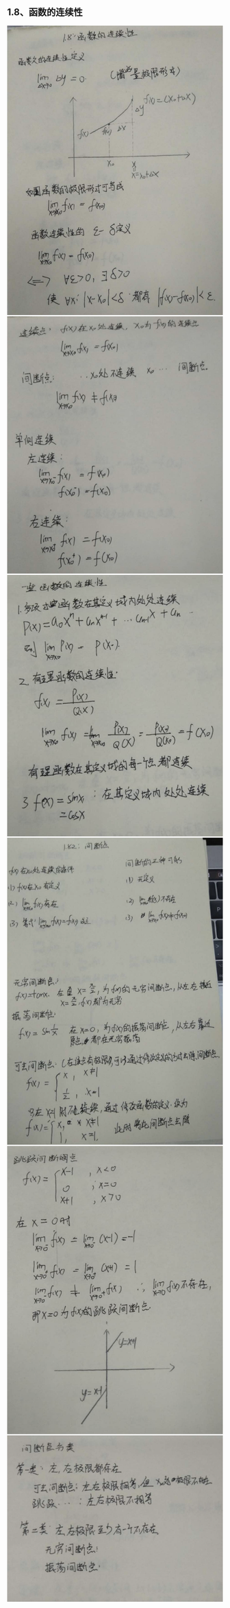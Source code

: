 ## 1.8、函数的连续性
![](assets/markdown-img-paste-2018031416121857.png)
![](assets/markdown-img-paste-2018031416123856.png)![](assets/markdown-img-paste-20180314161250792.png)
![](assets/markdown-img-paste-20180314161303880.png)![](assets/markdown-img-paste-20180314161316351.png)![](assets/markdown-img-paste-20180314161325965.png)
